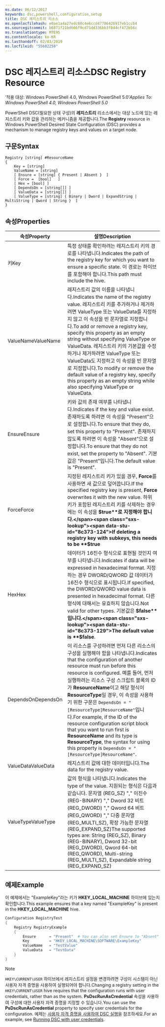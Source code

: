 ```yaml
---
ms.date: 06/12/2017
keywords: dsc,powershell,configuration,setup
title: DSC 레지스트리 리소스
ms.openlocfilehash: e0ae1a4a27edc08c4e6ccd47786426917eb1ccb4
ms.sourcegitcommit: b6871f21bd666f9cd71dd336bb3f844cf472b56c
ms.translationtype: MTE95
ms.contentlocale: ko-KR
ms.lasthandoff: 02/03/2019
ms.locfileid: "55682258"
---
```

# <a name="dsc-registry-resource"></a><span data-ttu-id="8c373-103">DSC 레지스트리 리소스</span><span class="sxs-lookup"><span data-stu-id="8c373-103">DSC Registry Resource</span></span>

<span data-ttu-id="8c373-104">‘적용 대상: Windows PowerShell 4.0, Windows PowerShell 5.0’</span><span class="sxs-lookup"><span data-stu-id="8c373-104">_Applies To: Windows PowerShell 4.0, Windows PowerShell 5.0_</span></span>

<span data-ttu-id="8c373-105">PowerShell DSC(필요한 상태 구성)의 **레지스트리** 리소스에서는 대상 노드에 있는 레지스트리 키와 값을 관리하는 메커니즘을 제공합니다.</span><span class="sxs-lookup"><span data-stu-id="8c373-105">The **Registry** resource in Windows PowerShell Desired State Configuration (DSC) provides a mechanism to manage registry keys and values on a target node.</span></span>

## <a name="syntax"></a><span data-ttu-id="8c373-106">구문</span><span class="sxs-lookup"><span data-stu-id="8c373-106">Syntax</span></span>

```
Registry [string] #ResourceName
{
    Key = [string]
    ValueName = [string]
    [ Ensure = [string] { Present | Absent }  ]
    [ Force =  [bool]   ]
    [ Hex = [bool] ]
    [ DependsOn = [string[]] ]
    [ ValueData = [string[]] ]
    [ ValueType = [string] { Binary | Dword | ExpandString | MultiString | Qword | String }  ]
}
```

## <a name="properties"></a><span data-ttu-id="8c373-107">속성</span><span class="sxs-lookup"><span data-stu-id="8c373-107">Properties</span></span>

| <span data-ttu-id="8c373-108">속성</span><span class="sxs-lookup"><span data-stu-id="8c373-108">Property</span></span> | <span data-ttu-id="8c373-109">설명</span><span class="sxs-lookup"><span data-stu-id="8c373-109">Description</span></span> |
| --- | --- |
| <span data-ttu-id="8c373-110">키</span><span class="sxs-lookup"><span data-stu-id="8c373-110">Key</span></span>| <span data-ttu-id="8c373-111">특정 상태를 확인하려는 레지스트리 키의 경로를 나타냅니다.</span><span class="sxs-lookup"><span data-stu-id="8c373-111">Indicates the path of the registry key for which you want to ensure a specific state.</span></span> <span data-ttu-id="8c373-112">이 경로는 하이브를 포함해야 합니다.</span><span class="sxs-lookup"><span data-stu-id="8c373-112">This path must include the hive.</span></span>|
| <span data-ttu-id="8c373-113">ValueName</span><span class="sxs-lookup"><span data-stu-id="8c373-113">ValueName</span></span>| <span data-ttu-id="8c373-114">레지스트리 값의 이름을 나타냅니다.</span><span class="sxs-lookup"><span data-stu-id="8c373-114">Indicates the name of the registry value.</span></span> <span data-ttu-id="8c373-115">레지스트리 키를 추가하거나 제거하려면 ValueType 또는 ValueData를 지정하지 않고 이 속성을 빈 문자열로 지정합니다.</span><span class="sxs-lookup"><span data-stu-id="8c373-115">To add or remove a registry key, specify this property as an empty string without specifying ValueType or ValueData.</span></span> <span data-ttu-id="8c373-116">레지스트리 키의 기본값을 수정하거나 제거하려면 ValueType 또는 ValueData도 지정하고 이 속성을 빈 문자열로 지정합니다.</span><span class="sxs-lookup"><span data-stu-id="8c373-116">To modify or remove the default value of a registry key, specify this property as an empty string while also specifying ValueType or ValueData.</span></span>|
| <span data-ttu-id="8c373-117">Ensure</span><span class="sxs-lookup"><span data-stu-id="8c373-117">Ensure</span></span>| <span data-ttu-id="8c373-118">키와 값의 존재 여부를 나타냅니다.</span><span class="sxs-lookup"><span data-stu-id="8c373-118">Indicates if the key and value exist.</span></span> <span data-ttu-id="8c373-119">존재하도록 하려면 이 속성을 "Present"으로 설정합니다.</span><span class="sxs-lookup"><span data-stu-id="8c373-119">To ensure that they do, set this property to "Present".</span></span> <span data-ttu-id="8c373-120">존재하지 않도록 하려면 이 속성을 "Absent"으로 설정합니다.</span><span class="sxs-lookup"><span data-stu-id="8c373-120">To ensure that they do not exist, set the property to "Absent".</span></span> <span data-ttu-id="8c373-121">기본값은 "Present"입니다.</span><span class="sxs-lookup"><span data-stu-id="8c373-121">The default value is "Present".</span></span>|
| <span data-ttu-id="8c373-122">Force</span><span class="sxs-lookup"><span data-stu-id="8c373-122">Force</span></span>| <span data-ttu-id="8c373-123">지정된 레지스트리 키가 있을 경우, **Force**를 사용하면 새 값으로 덮어씁니다.</span><span class="sxs-lookup"><span data-stu-id="8c373-123">If the specified registry key is present, **Force** overwrites it with the new value.</span></span> <span data-ttu-id="8c373-124">하위 키가 포함된 레지스트리 키를 삭제하는 경우에는 이 속성을 **$true**로 지정해야 합니다.</span><span class="sxs-lookup"><span data-stu-id="8c373-124">If deleting a registry key with subkeys, this needs to be **$true**</span></span> |
| <span data-ttu-id="8c373-125">Hex</span><span class="sxs-lookup"><span data-stu-id="8c373-125">Hex</span></span>| <span data-ttu-id="8c373-126">데이터가 16진수 형식으로 표현될 것인지 여부를 나타냅니다.</span><span class="sxs-lookup"><span data-stu-id="8c373-126">Indicates if data will be expressed in hexadecimal format.</span></span> <span data-ttu-id="8c373-127">지정하는 경우 DWORD/QWORD 값 데이터가 16진수 형식으로 표시됩니다.</span><span class="sxs-lookup"><span data-stu-id="8c373-127">If specified, the DWORD/QWORD value data is presented in hexadecimal format.</span></span> <span data-ttu-id="8c373-128">다른 형식에 대해서는 유효하지 않습니다.</span><span class="sxs-lookup"><span data-stu-id="8c373-128">Not valid for other types.</span></span> <span data-ttu-id="8c373-129">기본값은 **$false**입니다.</span><span class="sxs-lookup"><span data-stu-id="8c373-129">The default value is **$false**.</span></span>|
| <span data-ttu-id="8c373-130">DependsOn</span><span class="sxs-lookup"><span data-stu-id="8c373-130">DependsOn</span></span>| <span data-ttu-id="8c373-131">이 리소스를 구성하려면 먼저 다른 리소스의 구성을 실행해야 함을 나타냅니다.</span><span class="sxs-lookup"><span data-stu-id="8c373-131">Indicates that the configuration of another resource must run before this resource is configured.</span></span> <span data-ttu-id="8c373-132">예를 들어, 먼저 실행하려는 리소스 구성 스크립트 블록의 ID가 **ResourceName**이고 해당 형식이 **ResourceType**일 경우, 이 속성을 사용하기 위한 구문은 `DependsOn = "[ResourceType]ResourceName"`입니다.</span><span class="sxs-lookup"><span data-stu-id="8c373-132">For example, if the ID of the resource configuration script block that you want to run first is **ResourceName** and its type is **ResourceType**, the syntax for using this property is `DependsOn = "[ResourceType]ResourceName"`.</span></span>|
| <span data-ttu-id="8c373-133">ValueData</span><span class="sxs-lookup"><span data-stu-id="8c373-133">ValueData</span></span>| <span data-ttu-id="8c373-134">레지스트리 값에 대한 데이터입니다.</span><span class="sxs-lookup"><span data-stu-id="8c373-134">The data for the registry value.</span></span>|
| <span data-ttu-id="8c373-135">ValueType</span><span class="sxs-lookup"><span data-stu-id="8c373-135">ValueType</span></span>| <span data-ttu-id="8c373-136">값의 형식을 나타냅니다.</span><span class="sxs-lookup"><span data-stu-id="8c373-136">Indicates the type of the value.</span></span> <span data-ttu-id="8c373-137">지원되는 형식은 다음과 같습니다. 문자열 (REG_SZ) "," 이진수 (REG-BINARY) "," Dword 32 비트 (REG_DWORD) "," Qword 64 비트 (REG_QWORD) "," 다중 문자열 (REG_MULTI_SZ), 확장 가능한 문자열 (REG_EXPAND_SZ)</span><span class="sxs-lookup"><span data-stu-id="8c373-137">The supported types are: String (REG_SZ), Binary (REG-BINARY), Dword 32-bit (REG_DWORD), Qword 64-bit (REG_QWORD), Multi-string (REG_MULTI_SZ), Expandable string (REG_EXPAND_SZ)</span></span> |

## <a name="example"></a><span data-ttu-id="8c373-138">예제</span><span class="sxs-lookup"><span data-stu-id="8c373-138">Example</span></span>

<span data-ttu-id="8c373-139">이 예제에서는 "ExampleKey"라는 키가 **HKEY\_LOCAL\_MACHINE** 하이브에 있는지 확인합니다.</span><span class="sxs-lookup"><span data-stu-id="8c373-139">This example ensures that a key named "ExampleKey" is present in the **HKEY\_LOCAL\_MACHINE** hive.</span></span>

```powershell
Configuration RegistryTest
{
    Registry RegistryExample
    {
        Ensure      = "Present"  # You can also set Ensure to "Absent"
        Key         = "HKEY_LOCAL_MACHINE\SOFTWARE\ExampleKey"
        ValueName   = "TestValue"
        ValueData   = "TestData"
    }
}
```

> [!NOTE]
> <span data-ttu-id="8c373-140">`HKEY\CURRENT\USER` 하이브에서 레지스트리 설정을 변경하려면 구성이 시스템이 아닌 사용자 자격 증명을 사용하여 실행되어야 합니다.</span><span class="sxs-lookup"><span data-stu-id="8c373-140">Changing a registry setting in the `HKEY\CURRENT\USER` hive requires that the configuration runs with user credentials, rather than as the system.</span></span> <span data-ttu-id="8c373-141">**PsDscRunAsCredential** 속성을 사용하여 구성에 대한 사용자 자격 증명을 지정할 수 있습니다.</span><span class="sxs-lookup"><span data-stu-id="8c373-141">You can use the **PsDscRunAsCredential** property to specify user credentials for the configuration.</span></span> <span data-ttu-id="8c373-142">예제는 [사용자 자격 증명을 사용하여 DSC 실행](../../../configurations/runAsUser.md)을 참조하세요.</span><span class="sxs-lookup"><span data-stu-id="8c373-142">For an example, see [Running DSC with user credentials](../../../configurations/runAsUser.md).</span></span>
